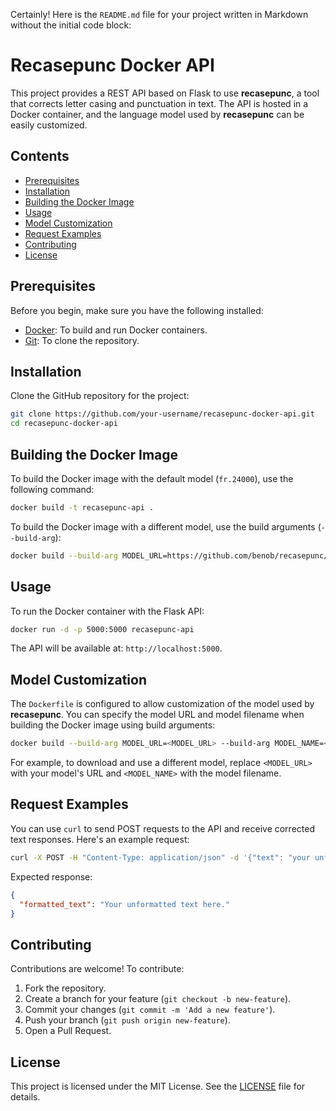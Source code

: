 Certainly! Here is the `README.md` file for your project written in Markdown without the initial code block:

# Recasepunc Docker API

This project provides a REST API based on Flask to use **recasepunc**, a tool that corrects letter casing and punctuation in text. The API is hosted in a Docker container, and the language model used by **recasepunc** can be easily customized.

## Contents

- [Prerequisites](#prerequisites)
- [Installation](#installation)
- [Building the Docker Image](#building-the-docker-image)
- [Usage](#usage)
- [Model Customization](#model-customization)
- [Request Examples](#request-examples)
- [Contributing](#contributing)
- [License](#license)

## Prerequisites

Before you begin, make sure you have the following installed:

- [Docker](https://www.docker.com/get-started): To build and run Docker containers.
- [Git](https://git-scm.com/): To clone the repository.

## Installation

Clone the GitHub repository for the project:

```bash
git clone https://github.com/your-username/recasepunc-docker-api.git
cd recasepunc-docker-api
```

## Building the Docker Image

To build the Docker image with the default model (`fr.24000`), use the following command:

```bash
docker build -t recasepunc-api .
```

To build the Docker image with a different model, use the build arguments (`--build-arg`):

```bash
docker build --build-arg MODEL_URL=https://github.com/benob/recasepunc/releases/download/0.4/another_model --build-arg MODEL_NAME=another_model -t recasepunc-api-custom .
```

## Usage

To run the Docker container with the Flask API:

```bash
docker run -d -p 5000:5000 recasepunc-api
```

The API will be available at: `http://localhost:5000`.

## Model Customization

The `Dockerfile` is configured to allow customization of the model used by **recasepunc**. You can specify the model URL and model filename when building the Docker image using build arguments:

```bash
docker build --build-arg MODEL_URL=<MODEL_URL> --build-arg MODEL_NAME=<MODEL_NAME> -t recasepunc-api-custom .
```

For example, to download and use a different model, replace `<MODEL_URL>` with your model's URL and `<MODEL_NAME>` with the model filename.

## Request Examples

You can use `curl` to send POST requests to the API and receive corrected text responses. Here's an example request:

```bash
curl -X POST -H "Content-Type: application/json" -d '{"text": "your unformatted text here."}' http://localhost:5000/recasepunc
```

Expected response:

```json
{
  "formatted_text": "Your unformatted text here."
}
```

## Contributing

Contributions are welcome! To contribute:

1. Fork the repository.
2. Create a branch for your feature (`git checkout -b new-feature`).
3. Commit your changes (`git commit -m 'Add a new feature'`).
4. Push your branch (`git push origin new-feature`).
5. Open a Pull Request.

## License

This project is licensed under the MIT License. See the [LICENSE](LICENSE) file for details.